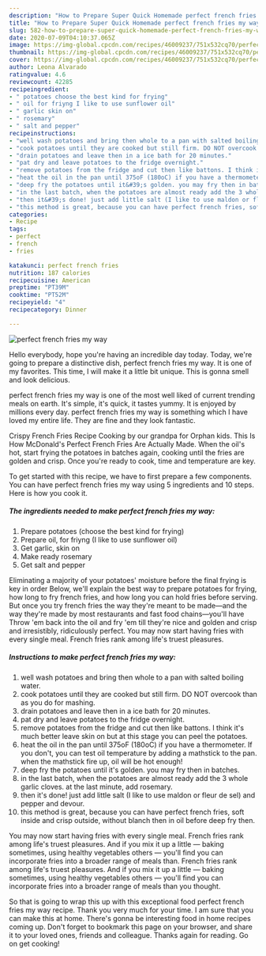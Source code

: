 ```yaml
---
description: "How to Prepare Super Quick Homemade perfect french fries my way"
title: "How to Prepare Super Quick Homemade perfect french fries my way"
slug: 582-how-to-prepare-super-quick-homemade-perfect-french-fries-my-way
date: 2020-07-09T04:10:37.065Z
image: https://img-global.cpcdn.com/recipes/46009237/751x532cq70/perfect-french-fries-my-way-recipe-main-photo.jpg
thumbnail: https://img-global.cpcdn.com/recipes/46009237/751x532cq70/perfect-french-fries-my-way-recipe-main-photo.jpg
cover: https://img-global.cpcdn.com/recipes/46009237/751x532cq70/perfect-french-fries-my-way-recipe-main-photo.jpg
author: Leona Alvarado
ratingvalue: 4.6
reviewcount: 42285
recipeingredient:
- " potatoes choose the best kind for frying"
- " oil for friyng I like to use sunflower oil"
- " garlic skin on"
- " rosemary"
- " salt and pepper"
recipeinstructions:
- "well wash potatoes and bring then whole to a pan with salted boiling water."
- "cook potatoes until they are cooked but still firm. DO NOT overcook than as you do for mashing."
- "drain potatoes and leave then in a ice bath for 20 minutes."
- "pat dry and leave potatoes to the fridge overnight."
- "remove potatoes from the fridge and cut then like battons. I think it&#39;s much better leave skin on but at this stage you can peel the potatoes."
- "heat the oil in the pan until 375oF (180oC) if you have a thermometer. If you don&#39;t, you can test oil temperature by adding a mathstick to the pan. when the mathstick fire up, oil will be hot enough!"
- "deep fry the potatoes until it&#39;s golden. you may fry then in batches."
- "in the last batch, when the potatoes are almost ready add the 3 whole garlic cloves. at the last minute, add rosemary."
- "then it&#39;s done! just add little salt (I like to use maldon or fleur de sel) and pepper and devour."
- "this method is great, because you can have perfect french fries, soft inside and crisp outside, without blanch then in oil before deep fry then."
categories:
- Recipe
tags:
- perfect
- french
- fries

katakunci: perfect french fries 
nutrition: 187 calories
recipecuisine: American
preptime: "PT39M"
cooktime: "PT52M"
recipeyield: "4"
recipecategory: Dinner

---
```



![perfect french fries my way](https://img-global.cpcdn.com/recipes/46009237/751x532cq70/perfect-french-fries-my-way-recipe-main-photo.jpg)

Hello everybody, hope you're having an incredible day today. Today, we're going to prepare a distinctive dish, perfect french fries my way. It is one of my favorites. This time, I will make it a little bit unique. This is gonna smell and look delicious.

perfect french fries my way is one of the most well liked of current trending meals on earth. It's simple, it's quick, it tastes yummy. It is enjoyed by millions every day. perfect french fries my way is something which I have loved my entire life. They are fine and they look fantastic.

Crispy French Fries Recipe Cooking by our grandpa for Orphan kids. This Is How McDonald&#39;s Perfect French Fries Are Actually Made. When the oil&#39;s hot, start frying the potatoes in batches again, cooking until the fries are golden and crisp. Once you&#39;re ready to cook, time and temperature are key.


To get started with this recipe, we have to first prepare a few components. You can have perfect french fries my way using 5 ingredients and 10 steps. Here is how you cook it.

<!--inarticleads1-->

##### The ingredients needed to make perfect french fries my way:

1. Prepare  potatoes (choose the best kind for frying)
1. Prepare  oil, for friyng (I like to use sunflower oil)
1. Get  garlic, skin on
1. Make ready  rosemary
1. Get  salt and pepper


Eliminating a majority of your potatoes&#39; moisture before the final frying is key in order Below, we&#39;ll explain the best way to prepare potatoes for frying, how long to fry french fries, and how long you can hold fries before serving. But once you try french fries the way they&#39;re meant to be made—and the way they&#39;re made by most restaurants and fast food chains—you&#39;ll have Throw &#39;em back into the oil and fry &#39;em till they&#39;re nice and golden and crisp and irresistibly, ridiculously perfect. You may now start having fries with every single meal. French fries rank among life&#39;s truest pleasures. 

<!--inarticleads2-->

##### Instructions to make perfect french fries my way:

1. well wash potatoes and bring then whole to a pan with salted boiling water.
1. cook potatoes until they are cooked but still firm. DO NOT overcook than as you do for mashing.
1. drain potatoes and leave then in a ice bath for 20 minutes.
1. pat dry and leave potatoes to the fridge overnight.
1. remove potatoes from the fridge and cut then like battons. I think it&#39;s much better leave skin on but at this stage you can peel the potatoes.
1. heat the oil in the pan until 375oF (180oC) if you have a thermometer. If you don&#39;t, you can test oil temperature by adding a mathstick to the pan. when the mathstick fire up, oil will be hot enough!
1. deep fry the potatoes until it&#39;s golden. you may fry then in batches.
1. in the last batch, when the potatoes are almost ready add the 3 whole garlic cloves. at the last minute, add rosemary.
1. then it&#39;s done! just add little salt (I like to use maldon or fleur de sel) and pepper and devour.
1. this method is great, because you can have perfect french fries, soft inside and crisp outside, without blanch then in oil before deep fry then.


You may now start having fries with every single meal. French fries rank among life&#39;s truest pleasures. And if you mix it up a little — baking sometimes, using healthy vegetables others — you&#39;ll find you can incorporate fries into a broader range of meals than. French fries rank among life&#39;s truest pleasures. And if you mix it up a little — baking sometimes, using healthy vegetables others — you&#39;ll find you can incorporate fries into a broader range of meals than you thought. 

So that is going to wrap this up with this exceptional food perfect french fries my way recipe. Thank you very much for your time. I am sure that you can make this at home. There's gonna be interesting food in home recipes coming up. Don't forget to bookmark this page on your browser, and share it to your loved ones, friends and colleague. Thanks again for reading. Go on get cooking!

